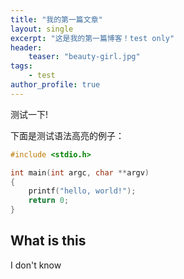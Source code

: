 ```yaml
---
title: "我的第一篇文章"
layout: single 
excerpt: "这是我的第一篇博客！test only"
header:
    teaser: "beauty-girl.jpg"
tags:
    - test
author_profile: true
---
```


测试一下!

下面是测试语法高亮的例子：

```c
#include <stdio.h>

int main(int argc, char **argv)
{
    printf("hello, world!");
    return 0;
}
```

## What is this

I don't know
